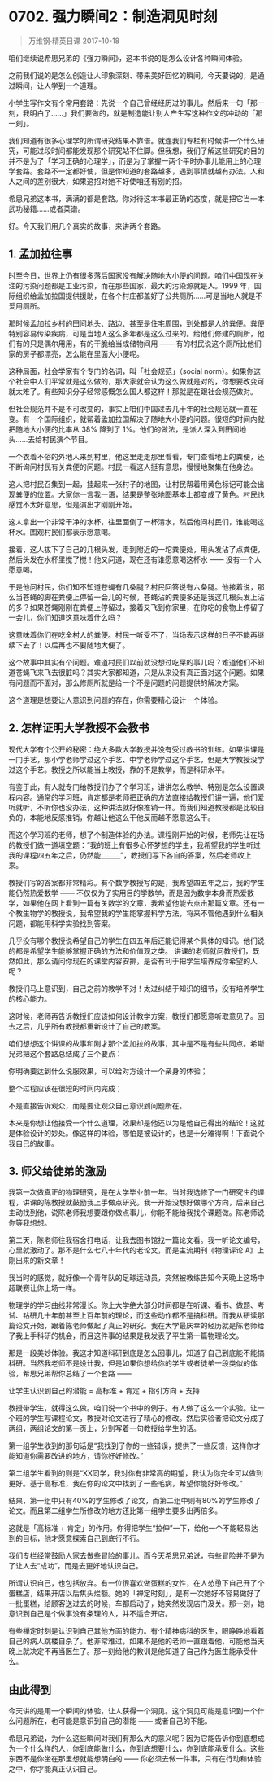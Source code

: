 # 0702. 强力瞬间2：制造洞见时刻
> 万维钢·精英日课
2017-10-18

咱们继续说希思兄弟的《强力瞬间》，这本书说的是怎么设计各种瞬间体验。

之前我们说的是怎么创造让人印象深刻、带来美好回忆的瞬间。今天要说的，是通过瞬间，让人学到一个道理。

小学生写作文有个常用套路：先说一个自己曾经经历过的事儿，然后来一句「那一刻，我明白了……」我们要做的，就是制造能让别人产生写这种作文的冲动的「那一刻」。

我们知道有很多心理学的所谓研究结果不靠谱。就连我们专栏有时候讲一个什么研究，可能过段时间都能发现那个研究站不住脚。但我想，我们了解这些研究的目的并不是为了「学习正确的心理学」，而是为了掌握一两个平时办事儿能用上的心理学套路。套路不一定都好使，但是你知道的套路越多，遇到事情就越有办法。人和人之间的差别很大，如果这招对她不好使咱还有别的招。

希思兄弟这本书，满满的都是套路。你对待这本书最正确的态度，就是把它当一本武功秘籍……或者菜谱。

好。今天我们用几个真实的故事，来讲两个套路。 

## 1. 孟加拉往事
时至今日，世界上仍有很多落后国家没有解决随地大小便的问题。咱们中国现在关注的污染问题都是工业污染，而在那些国家，最大的污染源就是人。1999 年，国际组织给孟加拉国提供援助，在各个村庄都盖好了公共厕所……可是当地人就是不爱用厕所。

那时候孟加拉乡村的田间地头、路边、甚至是住宅周围，到处都是人的粪便。粪便特别容易传染疾病，可是当地人这么多年都是这么过来的。给他们修建的厕所，他们有的只是偶尔用用，有的干脆给当成储物间用 —— 有的村民说这个厕所比他们家的房子都漂亮，怎么能在里面大小便呢。

这种局面，社会学家有个专门的名词，叫「社会规范」（social norm）。如果你这个社会中人们平常就是这么做的，那大家就会认为这么做就是对的，你想要改变可就太难了。有些知识分子经常感慨怎么国人都这样！那就是在跟社会规范做对。

但社会规范并不是不可改变的，事实上咱们中国过去几十年的社会规范就一直在变。有一个国际组织，就帮着孟加拉国解决了随地大小便的问题。很短的时间内就把随地大小便的比率从 38% 降到了 1%。他们的做法，是派人深入到田间地头……去给村民演个节目。

一个衣着不俗的外地人来到村里，他这里走走那里看看，专门查看地上的粪便，还不断询问村民有关粪便的问题。村民一看这人挺有意思，慢慢地聚集在他身边。

这人把村民召集到一起，挂起来一张村子的地图，让村民帮着用黄色标记可能会出现粪便的位置。大家你一言我一语，结果是整张地图基本上都变成了黄色。村民也感觉不太好意思，但是演出才刚刚开始。

这人拿出一个非常干净的水杯，往里面倒了一杯清水，然后他问村民们，谁能喝这杯水。围观村民们都表示愿意喝。

接着，这人拔下了自己的几根头发，走到附近的一坨粪便处，用头发沾了点粪便，然后头发在水杯里搅了搅！他又问道，现在还有谁愿意喝这杯水 —— 没有一个人愿意喝。

于是他问村民，你们知不知道苍蝇有几条腿？村民回答说有六条腿。他接着说，那么当苍蝇的脚在粪便上停留一会儿的时候，苍蝇沾的粪便多还是我这几根头发上沾的多？如果苍蝇刚刚在粪便上停留过，接着又飞到你家里，在你吃的食物上停留了一会儿，你们知道这意味着什么吗？

这意味着你们在吃全村人的粪便。村民一听受不了，当场表示这样的日子不能再继续下去了！以后再也不要随地大便了。

这个故事中其实有个问题。难道村民们以前就没想过吃屎的事儿吗？难道他们不知道苍蝇飞来飞去很脏吗？其实大家都知道，只是从来没有真正面对这个问题。如果有问题而不面对，那么修厕所就是给一个不是问题的问题提供的解决方案。

这个道理是想要让人意识到问题的存在，你需要精心设计一个体验。 

## 2. 怎样证明大学教授不会教书
现代大学有个公开的秘密：绝大多数大学教授并没有受过教书的训练。如果讲课是一门手艺，那小学老师学过这个手艺、中学老师学过这个手艺，但是大学教授没学过这个手艺。教授之所以能当上教授，靠的不是教学，而是科研水平。

有鉴于此，有人就专门给教授们办了个学习班，讲讲怎么教学、特别是怎么设置课程内容。通常的学习班，肯定都是老师把正确的方法直接给教授们讲一遍，他们爱听就听，不听你也没办法，这种讲法就好像推销一样。而我们知道教授都是比较自负的，本能地反感推销，你越让他这么干他反而越不愿意这么干。

而这个学习班的老师，想了个制造体验的办法。课程刚开始的时候，老师先让在场的教授们做一道填空题：“我的班上有很多心怀梦想的学生，我希望我的学生听过我的课程四五年之后，仍然能______”，教授们写下各自的答案，然后老师收上来。

教授们写的答案都非常精彩。有个数学教授写的是，我希望四五年之后，我的学生能仍然热爱数学 —— 不仅仅为了实用目的学数学，而是因为数学本身而热爱数学，如果他在网上看到一篇有关数学的文章，我希望他能去点击那篇文章。还有一个教生物学的教授说，我希望我的学生能掌握科学方法，将来不管他遇到什么相关问题，都能用科学实验找到答案。

几乎没有哪个教授说希望自己的学生在四五年后还能记得某个具体的知识。他们说的都是希望学生能够掌握正确的方法和价值观之类。
讲课的老师就问教授们，既然如此，那么请问你现在的课堂内容安排，是否有利于把学生培养成你希望的人呢？

教授们马上意识到，自己之前的教学不对！太过纠结于知识的细节，没有培养学生的核心能力。

这时候，老师再告诉教授们应该如何设计教学方案，教授们都愿意听取意见了。回去之后，几乎所有教授都重新设计了自己的教案。

咱们想想这个讲课的故事和刚才那个孟加拉的故事，其中是不是有些共同点。希斯兄弟把这个套路总结成了三个要点：

你明确要达到什么说服效果，可以给对方设计一个亲身的体验；

整个过程应该在很短的时间内完成；

不是直接告诉观众，而是要让观众自己意识到问题所在。

本来是你想让他接受一个什么道理，效果却是他还以为是他自己得出的结论！这就是体验设计的妙处。像这样的体验，哪怕是被设计的，也是十分难得啊！下面说个我自己的故事。 

## 3. 师父给徒弟的激励
我第一次做真正的物理研究，是在大学毕业前一年。当时我选修了一门研究生的课程，讲课的陈教授就鼓励我上手做点研究。我一开始没想好做哪个方向，后来自己主动找到他，说陈老师我想要跟你做点事儿，你能不能给我找个课题做。陈老师说你等我想想。

第二天，陈老师往我宿舍打电话，让我去图书馆找一篇论文看。我一听论文编号，心里就激动了。那不是什么七八十年代的老论文，而是主流期刊《物理评论 A》上刚出来的新文章！

我当时的感觉，就好像一个青年队的足球运动员，突然被教练告知今天晚上这场中超联赛让你上场一样。

物理学的学习曲线非常漫长。你上大学绝大部分时间都是在听课、看书、做题、考试、钻研几十年前甚至上百年前的理论，而这些动作都不是搞科研。而我从研读那篇论文开始，跟着陈老师做起了真正的研究。我在大学最庆幸的经历就是陈老师给了我上手科研的机会，而且这件事的结果是我发表了平生第一篇物理论文。

那是一段美妙体验。我这才知道科研到底是怎么回事儿，知道了自己到底能不能搞科研。当然我老师不是设计我，但是如果你想给你的学生或者徒弟一段类似的体验，希思兄弟帮你总结了一个套路 —— 

让学生认识到自己的潜能 = 高标准 + 肯定 + 指引方向 + 支持

教授带学生，就得这么做。咱们说一个书中的例子。有人做了这么一个实验。让一个班的学生写课程论文，教授对论文进行了精心的修改。然后实验者把论文分成了两组，两组论文的第一页上，分别写着一句教授给学生的话。

第一组学生收到的那句话是“我找到了你的一些错误，提供了一些反馈，这样你才能知道你需要改进的地方，请你好好修改。”

第二组学生看到的则是“XX同学，我对你有非常高的期望，我认为你完全可以做到更好。基于高标准，我在你的论文中找到了一些毛病，希望你能好好修改。”

结果，第一组中只有40%的学生修改了论文，而第二组中则有80%的学生修改了论文。而且第二组学生所修改的地方还比第一组学生要多出两倍多。

这就是「高标准 + 肯定」的作用。你得把学生“拉伸”一下，给他一个不能轻易达到的目标，他才愿意探索自己到底行不行。

我们专栏经常鼓励人家去做些冒险的事儿。而今天希思兄弟说，有些冒险并不是为了让人去“成功”，而是去更好地认识自己。

所谓认识自己，也包括放弃。有一位很喜欢做蛋糕的女性，在人怂恿下自己开了个蛋糕店，结果开店以后焦头烂额。她的「禅定时刻」，是有一次她好不容易做好了一批蛋糕，给顾客送过去的时候，车都启动了，她突然发现店门没关。那一刻，她意识到自己是个做事没有条理的人，并不适合开店。

有些禅定时刻是认识到自己其他方面的能力。有个精神病科的医生，眼睁睁地看着自己的病人跳楼自杀了。他非常难过，如果不是他的老师一直跟着他，可能他当天晚上就决定不再当医生了。那一刻给他的教训是他知道了自己作为医生能承受什么。 

## 由此得到
今天讲的是用一个瞬间的体验，让人获得一个洞见。这个洞见可能是意识到一个什么问题所在，也可能是意识到自己的潜能 —— 或者自己的不能。

希思兄弟说，为什么这些瞬间对我们有那么大的意义呢？因为它能告诉你到底想成为一个什么样的人，你到底能做什么，你到底想要什么，你到底能承受什么。这些东西不是你坐在那里想就能想明白的 —— 你必须去做一件事，只有在行动和体验之中，你才能真正认识自己。



